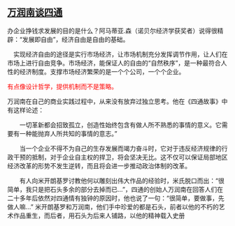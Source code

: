 ## [万润南谈四通](https://www.flickr.com/photos/78631382@N03/7204044618)
办企业挣钱求发展的目的是什么？阿马蒂亚.森（诺贝尔经济学获奖者）说得很精辟：“发展即自由”，经济自由是自由的基础。

　实现经济自由的途径是实行市场经济，让市场机制充分发挥调节作用，让人们在市场上进行自由竞争。市场经济，能保证人的自由的“自然秩序”，是一种最符合人性的经济制度。支撑市场经济繁荣的是一个个公司，一个个企业。

<font color=red>有点像设计哲学，提供机制而不是策略。</font>


万润南在自己的商业实践过程中，从来没有放弃过独立思考。他在《四通故事》中有这样论述：

　　一切革新都会招致孤立，创造性始终包含有做人所不熟悉的事情的意义。它需要有一种能抛弃人所共知的事情的意志。”

　　当一个企业不得不为自己的生存发展而竭力奋斗时，它对于违反经济规律的行政干预的抵制，对于企业自主权的捍卫，将会坚决无比。这不仅可以保证局部地区经济改革的形势不发生逆转，而且将会进一步推动政治体制的改革。

　　有人向米开朗基罗讨教他何以雕刻出伟大作品的经验时，米氏脱口而出：“很简单，我只是把石头多余的部分去掉而已…”，四通的创始人万润南在回答人们在二十多年后依然对四通情有独钟的原因时，他也说了一句：“很简单，要做事，先做人嘛…” 米开朗基罗和万润南，他们手中珍爱的都是石头，前者以他的不朽的艺术作品重生，而后者，用石头为后来人铺路，以他的精神载入史册